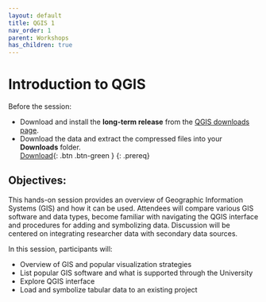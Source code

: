 ```yaml
---
layout: default
title: QGIS 1
nav_order: 1
parent: Workshops
has_children: true
---
```


# Introduction to QGIS
Before the session:
- Download and install the **long-term release** from the [QGIS downloads page](https://qgis.org/en/site/forusers/download.html).
- Download the data and extract the compressed files into your **Downloads** folder.  
[Download](https://www.dropbox.com/){: .btn .btn-green }
{: .prereq}

## Objectives:

This hands-on session provides an overview of Geographic Information Systems (GIS) and how it can be used. Attendees will compare various GIS software and data types, become familiar with navigating the QGIS interface and procedures for adding and symbolizing data. Discussion will be centered on integrating researcher data with secondary data sources.  

In this session, participants will:  
- Overview of  GIS and popular visualization strategies  
-	List popular GIS software and what is supported through the University  
- Explore QGIS interface  
-	Load and symbolize tabular data to an existing project  



